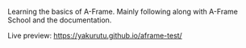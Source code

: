 Learning the basics of A-Frame. Mainly following along with A-Frame School and the documentation.

Live preview: https://yakurutu.github.io/aframe-test/